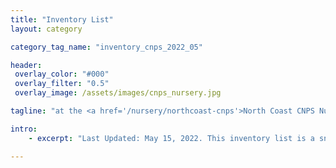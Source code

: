 ```yaml
---
title: "Inventory List"
layout: category

category_tag_name: "inventory_cnps_2022_05"

header:
 overlay_color: "#000"
 overlay_filter: "0.5"
 overlay_image: /assets/images/cnps_nursery.jpg

tagline: "at the <a href='/nursery/northcoast-cnps'>North Coast CNPS Nursery</a>" #Note: excerpt is printed twice unless tagline is specified

intro: 
    - excerpt: "Last Updated: May 15, 2022. This inventory list is a snapshot of the nursery inventory and we hope it helps you plan your visit! However, it is not updated constantly to remain accurate. Please contact the nursery directly if you have specific questions."

---
```


